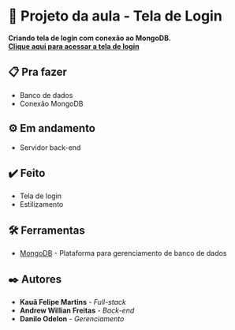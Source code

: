 # 🚀  Projeto da aula - Tela de Login

**Criando tela de login com conexão ao MongoDB.** <br>
**[Clique aqui para acessar a tela de login](https://jokerkaua.github.io/tela-de-login/login-page/)**

## 📋 Pra fazer

* Banco de dados
* Conexão MongoDB

## ⚙️ Em andamento

* Servidor back-end

## ✔️ Feito

* Tela de login
* Estilizamento

## 🛠️ Ferramentas

* [MongoDB](https://www.mongodb.com/pt-br) - Plataforma para gerenciamento de banco de dados

## ✒️ Autores

* **Kauã Felipe Martins** - *Full-stack*
* **Andrew Willian Freitas** - *Back-end*
* **Danilo Odelon** - *Gerenciamento*
